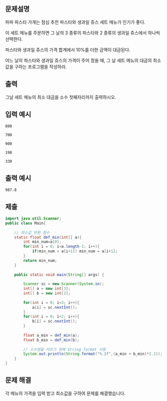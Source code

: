## 문제설명
파파 파스타 가게는 점심 추천 파스타와 생과일 쥬스 세트 메뉴가 인기가 좋다.

이 세트 메뉴를 주문하면 그 날의 3 종류의 파스타와 2 종류의 생과일 쥬스에서 하나씩 선택한다.

파스타와 생과일 쥬스의 가격 합계에서 10%를 더한 금액이 대금된다.

어느 날의 파스타와 생과일 쥬스의 가격이 주어 졌을 때, 그 날 세트 메뉴의 대금의 최소값을 구하는 프로그램을 작성하라.

## 출력
그날 세트 메뉴의 최소 대금을 소수 첫째자리까지 출력하시오.

## 입력 예시
```
800

700

900

198

330
```

## 출력 예시
```
987.8
```

## 제출
```java
import java.util.Scanner; 
public class Main{
    
    // 최소값 반환 함수
    static float def_min(int[] a){
        int min_num=a[0];
        for(int i = 0; i<a.length-1; i++){
        	if(min_num > a[i+1]) min_num = a[i+1];
        }
        return min_num;
    }
    
    public static void main(String[] args) {
		
	    Scanner sc = new Scanner(System.in);
        int[] a = new int[3];
        int[] b = new int[2];
        
        for(int i = 0; i<3; i++){
            a[i] = sc.nextInt();
        }
        for(int i = 0; i<2; i++){
            b[i] = sc.nextInt();
        }
        
        float a_min = def_min(a);
        float b_min = def_min(b);
        
        // 소수점을 자르기 위해 String.format 사용
        System.out.println(String.format("%.1f",(a_min + b_min)*1.1));
    }
}
```

## 문제 해결
각 메뉴의 가격을 입력 받고 최소값을 구하여 문제를 해결했습니다.
